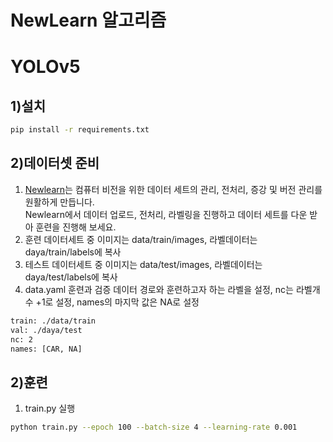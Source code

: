 # NewLearn 알고리즘

# YOLOv5

## 1)설치

```bash
pip install -r requirements.txt
```

## 2)데이터셋 준비

1. [Newlearn](https://newlearn.ai/)는 컴퓨터 비전을 위한 데이터 세트의 관리, 전처리, 증강 및 버전 관리를 원활하게 만듭니다.  
   Newlearn에서 데이터 업로드, 전처리, 라벨링을 진행하고 데이터 세트를 다운 받아 훈련을 진행해 보세요.
2. 훈련 데이터세트 중 이미지는 data/train/images, 라벨데이터는 daya/train/labels에 복사
3. 테스트 데이터세트 중 이미지는 data/test/images, 라벨데이터는 daya/test/labels에 복사
4. data.yaml 훈련과 검증 데이터 경로와 훈련하고자 하는 라벨을 설정, nc는 라벨개수 +1로 설정, names의 마지막 값은 NA로 설정

```bash
train: ./data/train
val: ./daya/test
nc: 2
names: [CAR, NA]
```

## 2)훈련

1. train.py 실행

```bash
python train.py --epoch 100 --batch-size 4 --learning-rate 0.001
```
